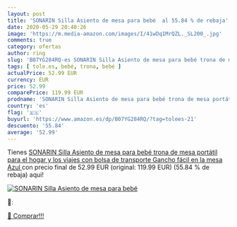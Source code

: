 ```yaml
---
layout: post
title: 'SONARIN Silla Asiento de mesa para bebé  al 55.84 % de rebaja'
date: 2020-05-29 20:40:26
image: 'https://m.media-amazon.com/images/I/41wDq1MrQZL._SL200_.jpg'
comments: true
category: ofertas
author: ring
slug: 'B07YG284RQ-es SONARIN Silla Asiento de mesa para bebé trona de mesa...'
tags: [ tole.es, bebé, trona, bebé ]
actualPrice: 52.99 EUR
currency: EUR
price: 52.99
comparePrice: 119.99 EUR
prodname: 'SONARIN Silla Asiento de mesa para bebé trona de mesa portátil para el hogar y los viajes con bolsa de transporte Gancho fácil en la mesa Azul '
country: 'es'
flag: '🇪🇸'
buyurl: 'https://www.amazon.es/dp/B07YG284RQ/?tag=tolees-21'
descuento: '55.84'
average: '52.99'
---
```


Tienes [SONARIN Silla Asiento de mesa para bebé trona de mesa portátil para el hogar y los viajes con bolsa de transporte Gancho fácil en la mesa Azul ](https://www.amazon.es/dp/B07YG284RQ/?tag=tolees-21) con precio final de  52.99 EUR (original: 119.99 EUR) (55.84 %  de rebaja) aqui!

[![SONARIN Silla Asiento de mesa para bebé ](https://m.media-amazon.com/images/I/41wDq1MrQZL._SL200_.jpg)](https://www.amazon.es/dp/B07YG284RQ/?tag=tolees-21)

🔎:


[🛒 Comprar!!!](https://www.amazon.es/dp/B07YG284RQ/?tag=tolees-21)
